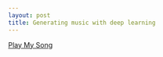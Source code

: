 ```yaml
---
layout: post
title: Generating music with deep learning
---
```




<script type='text/javascript' src='https://kitchwww.github.io/midi/midi.js'></script>
<a href="#" onClick="function(){
MIDIjs.initAll();
MIDIjs.play('../content/midi/musicgen1/midi outputs/figure2.mid');}">Play My Song</a>


<embed src="../content/midi/musicgen1/midi outputs/figure2.mid" hidden="false" autostart="false" autoplay="false">


<embed src="../content/midi/musicgen1/midi outputs/figure2.mid" hidden="false" autostart="false" autoplay="false">

  

